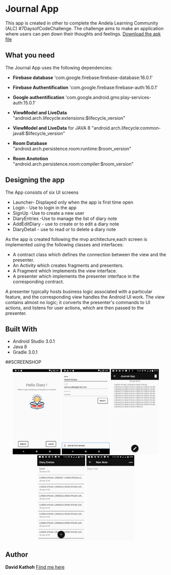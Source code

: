 # Journal  App
This app is created in other to complete the Andela Learning Community (ALC) #7DaysofCodeChallenge.
The challenge aims to make an application where users can pen down their thoughts and feelings. [Download the apk file](https://github.com/davidkathoh/JournalApp/raw/master/journalApp.apk)

## What you need
  The Journal  App uses the following dependencies:
  * **Firebase database** 'com.google.firebase:firebase-database:16.0.1'
  * **Firebase Authentification** 'com.google.firebase:firebase-auth:16.0.1'
  * **Google authentification**  'com.google.android.gms:play-services-auth:15.0.1'
     
  * **ViewModel and LiveData** "android.arch.lifecycle:extensions:$lifecycle_version"
  * **ViewModel and LiveData** for JAVA 8  "android.arch.lifecycle:common-java8:$lifecycle_version"
  * **Room Database** "android.arch.persistence.room:runtime:$room_version"
  * **Room Anototion** "android.arch.persistence.room:compiler:$room_version"
  
  ## Designing the app
  The App consists of six UI screens
  * Launcher- Displayed only when the app is first time open
  * Login - Use to login in the app
  * SignUp -Use to create a new user
  * DiaryEntries -Use to manage the list of diary note
  * AddEditDiary - use to create or to edit a diary note
  * DiaryDetail - use to read or to delete a diary note
  
  As the app is created following the mvp architecture,each screen is implemented using the following classes and interfaces:
  
  * A contract class which defines the connection between the view and the presenter.
  * An Activity which creates fragments and presenters.
  * A Fragment which implements the view interface.
  * A presenter which implements the presenter interface in the corresponding contract.
  
  A presenter typically hosts business logic associated with a particular feature, and the corresponding view handles the Android UI work. The view contains almost no logic; it converts the presenter's commands to UI actions, and listens for user actions, which are then passed to the presenter.
  ## Built With
  * Android Studio 3.0.1
  * Java 8
  * Gradle 3.0.1
  
  ##SCREENSHOP
  
  <p align="middle">
  <img src="https://github.com/davidkathoh/JournalApp/raw/master/screenshot/Screenshot_1530197266.png" width="150" />
  <img src="https://github.com/davidkathoh/JournalApp/raw/master/screenshot/Screenshot_1530197799.png"  width="150"/> 
  <img src="https://github.com/davidkathoh/JournalApp/raw/master/screenshot/Screenshot_20180628-171348.png" width="150" />
  <img src="https://github.com/davidkathoh/JournalApp/raw/master/screenshot/Screenshot_20180628-170156.png" width="150" /> 
  <img src="https://github.com/davidkathoh/JournalApp/raw/master/screenshot/Screenshot_20180628-170203.png" width="150"/>
</p>
  
  
  ## Author
  **David Kathoh** [Fiind me here](https://twitter.com/DavidKathoh)
  

  
   
     

    


 
